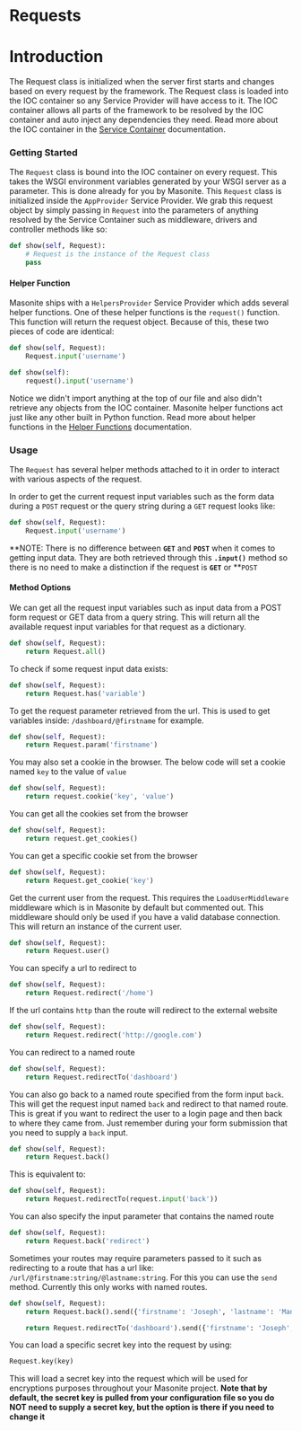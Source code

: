 # Requests

# Introduction

The Request class is initialized when the server first starts and changes based on every request by the framework. The Request class is loaded into the IOC container so any Service Provider will have access to it. The IOC container allows all parts of the framework to be resolved by the IOC container and auto inject any dependencies they need. Read more about the IOC container in the [Service Container](/service-container.md) documentation.

### Getting Started

The `Request` class is bound into the IOC container on every request. This takes the WSGI environment variables generated by your WSGI server as a parameter. This is done already for you by Masonite. This `Request` class is initialized inside the `AppProvider` Service Provider. We grab this request object by simply passing in `Request` into the parameters of anything resolved by the Service Container such as middleware, drivers and controller methods like so:

```python
def show(self, Request):
    # Request is the instance of the Request class
    pass
```

#### Helper Function

Masonite ships with a `HelpersProvider` Service Provider which adds several helper functions. One of these helper functions is the `request()` function. This function will return the request object. Because of this, these two pieces of code are identical:

```python
def show(self, Request):
    Request.input('username')
```

```python
def show(self):
    request().input('username')
```

Notice we didn't import anything at the top of our file and also didn't retrieve any objects from the IOC container. Masonite helper functions act just like any other built in Python function. Read more about helper functions in the [Helper Functions](/helper-functions.md) documentation.

### Usage

The `Request` has several helper methods attached to it in order to interact with various aspects of the request.

In order to get the current request input variables such as the form data during a `POST` request or the query string during a `GET` request looks like:

```python
def show(self, Request):
    Request.input('username')
```

**NOTE: There is no difference between **`GET`** and **`POST`** when it comes to getting input data. They are both retrieved through this **`.input()`** method so there is no need to make a distinction if the request is **`GET`** or **`POST`

#### Method Options

We can get all the request input variables such as input data from a POST form request or GET data from a query string. This will return all the available request input variables for that request as a dictionary.

```python
def show(self, Request):
    return Request.all()
```

To check if some request input data exists:

```python
def show(self, Request):
    return Request.has('variable')
```

To get the request parameter retrieved from the url. This is used to get variables inside: `/dashboard/@firstname` for example.

```python
def show(self, Request):
    return Request.param('firstname')
```

You may also set a cookie in the browser. The below code will set a cookie named `key` to the value of `value`

```python
def show(self, Request):
    return request.cookie('key', 'value')
```

You can get all the cookies set from the browser

```python
def show(self, Request):
    return request.get_cookies()
```

You can get a specific cookie set from the browser

```python
def show(self, Request):
    return Request.get_cookie('key')
```

Get the current user from the request. This requires the `LoadUserMiddleware` middleware which is in Masonite by default but commented out. This middleware should only be used if you have a valid database connection. This will return an instance of the current user.

```python
def show(self, Request):
    return Request.user()
```

You can specify a url to redirect to

```python
def show(self, Request):
    return Request.redirect('/home')
```

If the url contains `http` than the route will redirect to the external website

```python
def show(self, Request):
    return Request.redirect('http://google.com')
```

You can redirect to a named route

```python
def show(self, Request):
    return Request.redirectTo('dashboard')
```

You can also go back to a named route specified from the form input `back`. This will get the request input named `back` and redirect to that named route. This is great if you want to redirect the user to a login page and then back to where they came from. Just remember during your form submission that you need to supply a `back` input.

```python
def show(self, Request):
    return Request.back()
```

This is equivalent to:

```python
def show(self, Request):
    return Request.redirectTo(request.input('back'))
```

You can also specify the input parameter that contains the named route

```python
def show(self, Request):
    return Request.back('redirect')
```

Sometimes your routes may require parameters passed to it such as redirecting to a route that has a url like: `/url/@firstname:string/@lastname:string`. For this you can use the `send` method. Currently this only works with named routes.

```python
def show(self, Request):
    return Request.back().send({'firstname': 'Joseph', 'lastname': 'Mancuso'})

    return Request.redirectTo('dashboard').send({'firstname': 'Joseph', 'lastname': 'Mancuso'})
```

You can load a specific secret key into the request by using:

```python
Request.key(key)
```

This will load a secret key into the request which will be used for encryptions purposes throughout your Masonite project. **Note that by default, the secret key is pulled from your configuration file so you do NOT need to supply a secret key, but the option is there if you need to change it**

